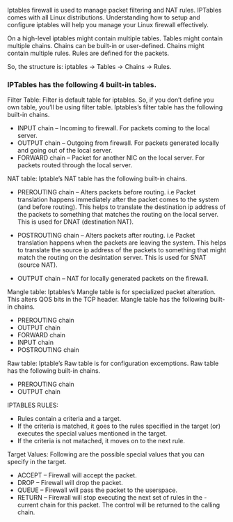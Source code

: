 Iptables firewall is used to manage packet filtering and NAT rules. IPTables comes with all Linux distributions. Understanding how to setup and configure iptables will help you manage your Linux firewall effectively.

On a high-level iptables might contain multiple tables. Tables might contain multiple chains. Chains can be built-in or user-defined. Chains might contain multiple rules. Rules are defined for the packets.

So, the structure is: iptables -> Tables -> Chains -> Rules.

### IPTables has the following 4 built-in tables.


Filter Table: Filter is default table for iptables. So, if you don’t define you own table, you’ll be using filter table. Iptables’s filter table has the following built-in chains.

- INPUT chain – Incoming to firewall. For packets coming to the local server.
- OUTPUT chain – Outgoing from firewall. For packets generated locally and going out of the local server.
- FORWARD chain – Packet for another NIC on the local server. For packets routed through the local server.

NAT table: Iptable’s NAT table has the following built-in chains.

- PREROUTING chain – Alters packets before routing. i.e Packet translation happens immediately after the packet comes to the system (and before routing). This helps to translate the destination ip address of the packets to something that matches the routing on the local server. This is used for DNAT (destination NAT).

- POSTROUTING chain – Alters packets after routing. i.e Packet translation happens when the packets are leaving the system. This helps to translate the source ip address of the packets to something that might match the routing on the desintation server. This is used for SNAT (source NAT).

- OUTPUT chain – NAT for locally generated packets on the firewall.

Mangle table: Iptables’s Mangle table is for specialized packet alteration. This alters QOS bits in the TCP header. Mangle table has the following built-in chains.

- PREROUTING chain
- OUTPUT chain
- FORWARD chain
- INPUT chain
- POSTROUTING chain

Raw table: Iptable’s Raw table is for configuration excemptions. Raw table has the following built-in chains.

- PREROUTING chain
- OUTPUT chain


IPTABLES RULES: 
- Rules contain a criteria and a target.
- If the criteria is matched, it goes to the rules specified in the target (or) executes the special values mentioned in the target.
- If the criteria is not matached, it moves on to the next rule.


Target Values: 
Following are the possible special values that you can specify in the target.

- ACCEPT – Firewall will accept the packet.
- DROP – Firewall will drop the packet.
- QUEUE – Firewall will pass the packet to the userspace.
- RETURN – Firewall will stop executing the next set of rules in the - current chain for this packet. The control will be returned to the calling chain.